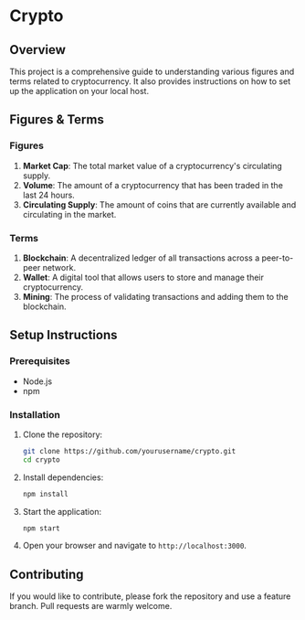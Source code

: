 # Crypto

## Overview
This project is a comprehensive guide to understanding various figures and terms related to cryptocurrency. It also provides instructions on how to set up the application on your local host.

## Figures & Terms
### Figures
1. **Market Cap**: The total market value of a cryptocurrency's circulating supply.
2. **Volume**: The amount of a cryptocurrency that has been traded in the last 24 hours.
3. **Circulating Supply**: The amount of coins that are currently available and circulating in the market.

### Terms
1. **Blockchain**: A decentralized ledger of all transactions across a peer-to-peer network.
2. **Wallet**: A digital tool that allows users to store and manage their cryptocurrency.
3. **Mining**: The process of validating transactions and adding them to the blockchain.

## Setup Instructions
### Prerequisites
- Node.js 
- npm 

### Installation
1. Clone the repository:
    ```bash
    git clone https://github.com/yourusername/crypto.git
    cd crypto
    ```

2. Install dependencies:
    ```bash
    npm install
    ```

3. Start the application:
    ```bash
    npm start
    ```

4. Open your browser and navigate to `http://localhost:3000`.

## Contributing
If you would like to contribute, please fork the repository and use a feature branch. Pull requests are warmly welcome.

